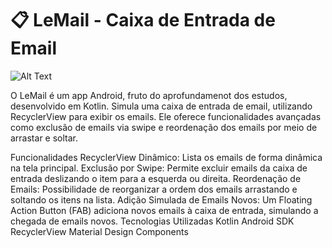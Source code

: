 # 📋 LeMail - Caixa de Entrada de Email


![Alt Text](https://seumelhorcaminho.com/screen-recycler.gif)


O LeMail é um app Android, fruto do aprofundamenot dos estudos, desenvolvido em Kotlin. Simula uma caixa de entrada de email, utilizando RecyclerView para exibir os emails. Ele oferece funcionalidades avançadas como exclusão de emails via swipe e reordenação dos emails por meio de arrastar e soltar.

Funcionalidades
RecyclerView Dinâmico: Lista os emails de forma dinâmica na tela principal.
Exclusão por Swipe: Permite excluir emails da caixa de entrada deslizando o item para a esquerda ou direita.
Reordenação de Emails: Possibilidade de reorganizar a ordem dos emails arrastando e soltando os itens na lista.
Adição Simulada de Emails Novos: Um Floating Action Button (FAB) adiciona novos emails à caixa de entrada, simulando a chegada de emails novos.
Tecnologias Utilizadas
Kotlin
Android SDK
RecyclerView
Material Design Components
